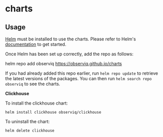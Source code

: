 # charts

## Usage

[Helm](https://helm.sh) must be installed to use the charts.  Please refer to
Helm's [documentation](https://helm.sh/docs) to get started.

Once Helm has been set up correctly, add the repo as follows:

  helm repo add observiq https://observiq.github.io/charts

If you had already added this repo earlier, run `helm repo update` to retrieve
the latest versions of the packages.  You can then run `helm search repo
observiq` to see the charts.

**Clickhouse**

To install the clickhouse chart:

    helm install clickhouse observiq/clickhouse

To uninstall the chart:

    helm delete clickhouse
